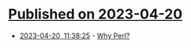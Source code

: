 # [Published on 2023-04-20](index.md)

* [2023-04-20, 11:38:25](https://lobste.rs/s/pqwtxa/why_perl) - [Why Perl?](https://two-wrongs.com/why-perl)
